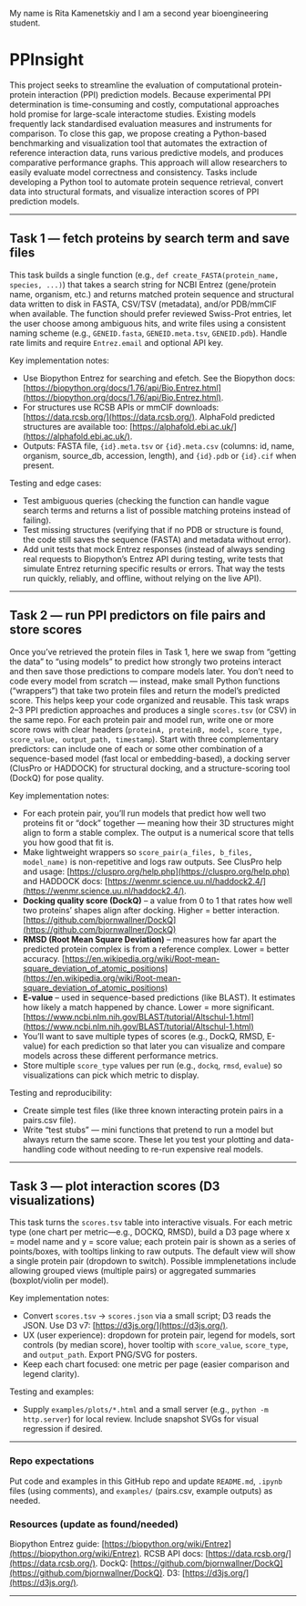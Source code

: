 My name is Rita Kamenetskiy and I am a second year bioengineering student. 

# PPInsight
This project seeks to streamline the evaluation of computational protein-protein interaction (PPI) prediction models. Because experimental PPI determination is time-consuming and costly, computational approaches hold promise for large-scale interactome studies. Existing models frequently lack standardised evaluation measures and instruments for comparison. To close this gap, we propose creating a Python-based benchmarking and visualization tool that automates the extraction of reference interaction data, runs various predictive models, and produces comparative performance graphs. This approach will allow researchers to easily evaluate model correctness and consistency.
Tasks include developing a Python tool to automate protein sequence retrieval, convert data into structural formats, and visualize interaction scores of PPI prediction models.

---

## Task 1 — fetch proteins by search term and save files  
This task builds a single function (e.g., `def create_FASTA(protein_name, species, ...)`) that takes a search string for NCBI Entrez (gene/protein name, organism, etc.) and returns matched protein sequence and structural data written to disk in FASTA, CSV/TSV (metadata), and/or PDB/mmCIF when available. The function should prefer reviewed Swiss-Prot entries, let the user choose among ambiguous hits, and write files using a consistent naming scheme (e.g., `GENEID.fasta`, `GENEID.meta.tsv`, `GENEID.pdb`). Handle rate limits and require `Entrez.email` and optional API key.

Key implementation notes:
- Use Biopython Entrez for searching and efetch. See the Biopython docs: [https://biopython.org/docs/1.76/api/Bio.Entrez.html](https://biopython.org/docs/1.76/api/Bio.Entrez.html).  
- For structures use RCSB APIs or mmCIF downloads: [https://data.rcsb.org/](https://data.rcsb.org/). AlphaFold predicted structures are available too: [https://alphafold.ebi.ac.uk/](https://alphafold.ebi.ac.uk/).  
- Outputs: FASTA file, `{id}.meta.tsv` or `{id}.meta.csv` (columns: id, name, organism, source_db, accession, length), and `{id}.pdb` or `{id}.cif` when present.

Testing and edge cases:
- Test ambiguous queries (checking the function can handle vague search terms and returns a list of possible matching proteins instead of failing).
- Test missing structures (verifying that if no PDB or structure is found, the code still saves the sequence (FASTA) and metadata without error).
- Add unit tests that mock Entrez responses (instead of always sending real requests to Biopython’s Entrez API during testing, write tests that simulate Entrez returning specific results or errors. That way the tests run quickly, reliably, and offline, without relying on the live API).

---

## Task 2 — run PPI predictors on file pairs and store scores  
Once you’ve retrieved the protein files in Task 1, here we swap from “getting the data” to “using models” to predict how strongly two proteins interact and then save those predictions to compare models later. You don’t need to code every model from scratch — instead, make small Python functions (“wrappers”) that take two protein files and return the model’s predicted score. This helps keep your code organized and reusable. This task wraps 2–3 PPI prediction approaches and produces a single `scores.tsv` (or CSV) in the same repo. For each protein pair and model run, write one or more score rows with clear headers (`proteinA, proteinB, model, score_type, score_value, output_path, timestamp`). Start with three complementary predictors: can include one of each or some other combination of a sequence-based model (fast local or embedding-based), a docking server (ClusPro or HADDOCK) for structural docking, and a structure-scoring tool (DockQ) for pose quality.

Key implementation notes:
- For each protein pair, you’ll run models that predict how well two proteins fit or “dock” together — meaning how their 3D structures might align to form a stable complex. The output is a numerical score that tells you how good that fit is.
- Make lightweight wrappers so `score_pair(a_files, b_files, model_name)` is non-repetitive and logs raw outputs. See ClusPro help and usage: [https://cluspro.org/help.php](https://cluspro.org/help.php) and HADDOCK docs: [https://wenmr.science.uu.nl/haddock2.4/](https://wenmr.science.uu.nl/haddock2.4/).  
- **Docking quality score (DockQ)** – a value from 0 to 1 that rates how well two proteins’ shapes align after docking. Higher = better interaction. [https://github.com/bjornwallner/DockQ](https://github.com/bjornwallner/DockQ)  
- **RMSD (Root Mean Square Deviation)** – measures how far apart the predicted protein complex is from a reference complex. Lower = better accuracy. [https://en.wikipedia.org/wiki/Root-mean-square_deviation_of_atomic_positions](https://en.wikipedia.org/wiki/Root-mean-square_deviation_of_atomic_positions)  
- **E-value** – used in sequence-based predictions (like BLAST). It estimates how likely a match happened by chance. Lower = more significant. [https://www.ncbi.nlm.nih.gov/BLAST/tutorial/Altschul-1.html](https://www.ncbi.nlm.nih.gov/BLAST/tutorial/Altschul-1.html)
- You’ll want to save multiple types of scores (e.g., DockQ, RMSD, E-value) for each prediction so that later you can visualize and compare models across these different performance metrics.
- Store multiple `score_type` values per run (e.g., `dockq`, `rmsd`, `evalue`) so visualizations can pick which metric to display.

Testing and reproducibility:
- Create simple test files (like three known interacting protein pairs in a pairs.csv file).
- Write “test stubs” — mini functions that pretend to run a model but always return the same score. These let you test your plotting and data-handling code without needing to re-run expensive real models.

---

## Task 3 — plot interaction scores (D3 visualizations)  
This task turns the `scores.tsv` table into interactive visuals. For each metric type (one chart per metric—e.g., DOCKQ, RMSD), build a D3 page where x = model name and y = score value; each protein pair is shown as a series of points/boxes, with tooltips linking to raw outputs. The default view will show a single protein pair (dropdown to switch). Possible immplenetations include allowing grouped views (multiple pairs) or aggregated summaries (boxplot/violin per model).

Key implementation notes:
- Convert `scores.tsv` → `scores.json` via a small script; D3 reads the JSON. Use D3 v7: [https://d3js.org/](https://d3js.org/).  
- UX (user experience): dropdown for protein pair, legend for models, sort controls (by median score), hover tooltip with `score_value`, `score_type`, and `output_path`. Export PNG/SVG for posters.  
- Keep each chart focused: one metric per page (easier comparison and legend clarity).

Testing and examples:
- Supply `examples/plots/*.html` and a small server (e.g., `python -m http.server`) for local review. Include snapshot SVGs for visual regression if desired.

---

### Repo expectations  
Put code and examples in this GitHub repo and update `README.md`, `.ipynb` files (using comments), and `examples/` (pairs.csv, example outputs) as needed. 
### Resources (update as found/needed)
Biopython Entrez guide: [https://biopython.org/wiki/Entrez](https://biopython.org/wiki/Entrez). RCSB API docs: [https://data.rcsb.org/](https://data.rcsb.org/). DockQ: [https://github.com/bjornwallner/DockQ](https://github.com/bjornwallner/DockQ). D3: [https://d3js.org/](https://d3js.org/).

---
